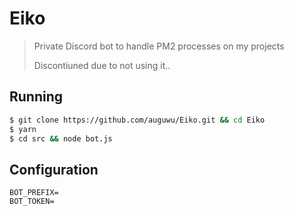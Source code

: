 # Eiko

> Private Discord bot to handle PM2 processes on my projects
>
> Discontiuned due to not using it..

## Running

```sh
$ git clone https://github.com/auguwu/Eiko.git && cd Eiko
$ yarn
$ cd src && node bot.js
```

## Configuration

```env
BOT_PREFIX=
BOT_TOKEN=
```